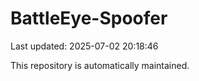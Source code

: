 # BattleEye-Spoofer

Last updated: 2025-07-02 20:18:46

This repository is automatically maintained.

